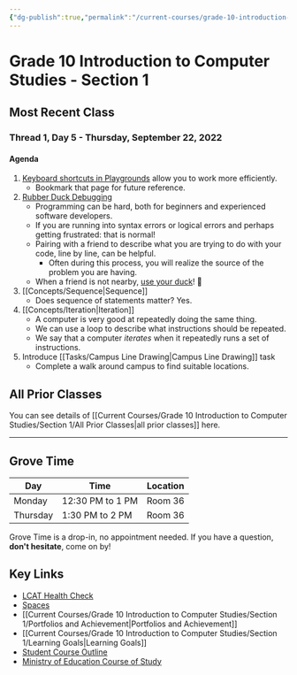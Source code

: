 ```yaml
---
{"dg-publish":true,"permalink":"/current-courses/grade-10-introduction-to-computer-studies/section-1/home/","dgHomeLink":false,"dgPassFrontmatter":false}
---
```


# Grade 10 Introduction to Computer Studies - Section 1
## Most Recent Class
### Thread 1, Day 5 - Thursday, September 22, 2022
#### Agenda
1. [Keyboard shortcuts in Playgrounds](https://www.russellgordon.ca/tutorials/keyboard-shortcuts-in-playgrounds/) allow you to work more efficiently.
	- Bookmark that page for future reference.
2. [Rubber Duck Debugging](https://rubberduckdebugging.com)
	- Programming can be hard, both for beginners and experienced software developers.
	- If you are running into syntax errors or logical errors and perhaps getting frustrated: that is normal!
	- Pairing with a friend to describe what you are trying to do with your code, line by line, can be helpful.
		- Often during this process, you will realize the source of the problem you are having.
	- When a friend is not nearby, [use your duck](https://rubberduckdebugging.com)! 🦆
3. [[Concepts/Sequence|Sequence]]
	- Does sequence of statements matter? Yes.
4. [[Concepts/Iteration|Iteration]]
	- A computer is very good at repeatedly doing the same thing.
	- We can use a loop to describe what instructions should be repeated.
	- We say that a computer *iterates* when it repeatedly runs a set of instructions.
5. Introduce [[Tasks/Campus Line Drawing|Campus Line Drawing]] task
	- Complete a walk around campus to find suitable locations.


## All Prior Classes
You can see details of [[Current Courses/Grade 10 Introduction to Computer Studies/Section 1/All Prior Classes|all prior classes]] here.
___
## Grove Time

<div class="transclusion internal-embed is-loaded"><div class="markdown-embed">

<div class="markdown-embed-title">



</div>


Day|Time|Location
-|-|-
Monday|12:30 PM to 1 PM|Room 36
Thursday|1:30 PM to 2 PM|Room 36

Grove Time is a drop-in, no appointment needed.
If you have a question, **don't hesitate**, come on by!

</div></div>

## Key Links

<div class="transclusion internal-embed is-loaded"><div class="markdown-embed">

<div class="markdown-embed-title">



</div>


* [LCAT Health Check](https://lcat.lcs.on.ca)
* [Spaces](https://ca.spacesedu.com/)
* [[Current Courses/Grade 10 Introduction to Computer Studies/Section 1/Portfolios and Achievement|Portfolios and Achievement]]
* [[Current Courses/Grade 10 Introduction to Computer Studies/Section 1/Learning Goals|Learning Goals]] 
* [Student Course Outline](https://tinyurl.com/lcscs22-g10-so)
* [Ministry of Education Course of Study](https://tinyurl.com/lcscs22-g10-mcs)

</div></div>
